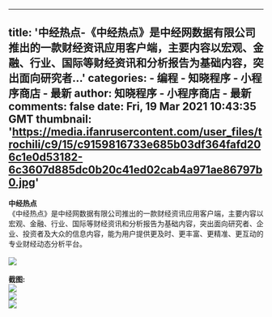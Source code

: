 
---
title: '中经热点-《中经热点》是中经网数据有限公司推出的一款财经资讯应用客户端，主要内容以宏观、金融、行业、国际等财经资讯和分析报告为基础内容，突出面向研究者...'
categories: 
    - 编程
    - 知晓程序 - 小程序商店 - 最新
author: 知晓程序 - 小程序商店 - 最新
comments: false
date: Fri, 19 Mar 2021 10:43:35 GMT
thumbnail: 'https://media.ifanrusercontent.com/user_files/trochili/c9/15/c9159816733e685b03df364fafd206c1e0d53182-6c3607d885dc0b20c41ed02cab4a971ae86797b0.jpg'
---

<div>   
<strong>中经热点</strong><br>
          《中经热点》是中经网数据有限公司推出的一款财经资讯应用客户端，主要内容以宏观、金融、行业、国际等财经资讯和分析报告为基础内容，突出面向研究者、企业、投资者及大众的信息内容，能为用户提供更及时、更丰富、更精准、更互动的专业财经动态分析平台。<br><br>
          <img src="https://media.ifanrusercontent.com/user_files/trochili/c9/15/c9159816733e685b03df364fafd206c1e0d53182-6c3607d885dc0b20c41ed02cab4a971ae86797b0.jpg" referrerpolicy="no-referrer"><br><br>
          <strong>截图:</strong><br>
          <img src="https://media.ifanrusercontent.com/user_files/trochili/df/5c/df5cd0721675284dd690d60e9afd3aadae864c65-27cc52a7b896133d143508b2a3deaf93e765e9ba.jpg" referrerpolicy="no-referrer"><br><img src="https://media.ifanrusercontent.com/user_files/trochili/10/13/101360b945c301061f67f4de49d090de4e611bdf-f5d24828d066870e03ddd739cce88218a24ef225.jpg" referrerpolicy="no-referrer"><br><img src="https://media.ifanrusercontent.com/user_files/trochili/8c/cc/8cccfcc572c3555e3587f52d0729415c087aec18-2ae28bbe3f7aa340d3295969f7fc530576cbcc6d.jpg" referrerpolicy="no-referrer"><br>
          
</div>
            
